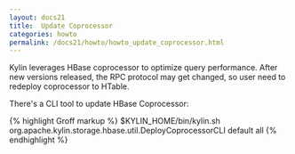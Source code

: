 ```yaml
---
layout: docs21
title:  Update Coprocessor
categories: howto
permalink: /docs21/howto/howto_update_coprocessor.html
---
```


Kylin leverages HBase coprocessor to optimize query performance. After new versions released, the RPC protocol may get changed, so user need to redeploy coprocessor to HTable.

There's a CLI tool to update HBase Coprocessor:

{% highlight Groff markup %}
$KYLIN_HOME/bin/kylin.sh org.apache.kylin.storage.hbase.util.DeployCoprocessorCLI default all
{% endhighlight %}
